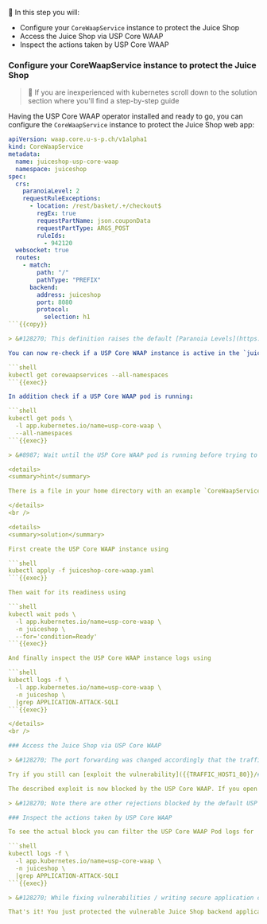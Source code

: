 <!--
SPDX-FileCopyrightText: 2025 United Security Providers AG, Switzerland

SPDX-License-Identifier: GPL-3.0-only
-->

&#127919; In this step you will:

* Configure your `CoreWaapService` instance to protect the Juice Shop
* Access the Juice Shop via USP Core WAAP
* Inspect the actions taken by USP Core WAAP

### Configure your CoreWaapService instance to protect the Juice Shop

> &#128270; If you are inexperienced with kubernetes scroll down to the solution section where you'll find a step-by-step guide

Having the USP Core WAAP operator installed and ready to go, you can configure the `CoreWaapService` instance to protect the Juice Shop web app:

```yaml
apiVersion: waap.core.u-s-p.ch/v1alpha1
kind: CoreWaapService
metadata:
  name: juiceshop-usp-core-waap
  namespace: juiceshop
spec:
  crs:
    paranoiaLevel: 2
    requestRuleExceptions:
      - location: /rest/basket/.+/checkout$
        regEx: true
        requestPartName: json.couponData
        requestPartType: ARGS_POST
        ruleIds:
          - 942120
  websocket: true
  routes:
    - match:
        path: "/"
        pathType: "PREFIX"
      backend:
        address: juiceshop
        port: 8080
        protocol:
          selection: h1
```{{copy}}

> &#128270; This definition raises the default [Paranoia Levels](https://coreruleset.org/docs/2-how-crs-works/2-2-paranoia_levels/) to 2 in order to mitigate an SQLite specific injection as well and by doing that solving a false positive using a [requestRuleExceptions](https://docs.united-security-providers.ch/usp-core-waap/crd-doc/#corewaapservicespeccrsrequestruleexceptionsindex) to still allow basket checkouts)

You can now re-check if a USP Core WAAP instance is active in the `juiceshop` namespace:

```shell
kubectl get corewaapservices --all-namespaces
```{{exec}}

In addition check if a USP Core WAAP pod is running:

```shell
kubectl get pods \
  -l app.kubernetes.io/name=usp-core-waap \
  --all-namespaces
```{{exec}}

> &#8987; Wait until the USP Core WAAP pod is running before trying to access the application in the next step (otherwise you'll get a HTTP 502 response)!

<details>
<summary>hint</summary>

There is a file in your home directory with an example `CoreWaapService` definition ready to be applied using `kubectl apply -f` ...

</details>
<br />

<details>
<summary>solution</summary>

First create the USP Core WAAP instance using

```shell
kubectl apply -f juiceshop-core-waap.yaml
```{{exec}}

Then wait for its readiness using

```shell
kubectl wait pods \
  -l app.kubernetes.io/name=usp-core-waap \
  -n juiceshop \
  --for='condition=Ready'
```{{exec}}

And finally inspect the USP Core WAAP instance logs using

```shell
kubectl logs -f \
  -l app.kubernetes.io/name=usp-core-waap \
  -n juiceshop \
  |grep APPLICATION-ATTACK-SQLI
```{{exec}}

</details>
<br />

### Access the Juice Shop via USP Core WAAP

> &#128270; The port forwarding was changed accordingly that the traffic to the Juice Shop web application is now routed **via USP Core WAAP**.

Try if you still can [exploit the vulnerability]({{TRAFFIC_HOST1_80}}/#/login) in the login dialog using the previous SQL-injection (remember email `' OR true;` and any password except empty)...

The described exploit is now blocked by the USP Core WAAP. If you open the browser developer tools (hit `F12` on most common browsers), you can see that the login request is answered with the `response status 403`.

> &#128270; Note there are other rejections blocked by the default USP Core WAAP configuration seen in the browser developer tools like `socket.io` outbound connections thus you might want to filter your query using the `login` keyword.

### Inspect the actions taken by USP Core WAAP

To see the actual block you can filter the USP Core WAAP Pod logs for 'APPLICATION-ATTACK-SQLI' (refer to the [OWASP Core Rule Set documentation](https://coreruleset.org/docs/rules/rules/) while you are trying to login using the mentioned SQL-injection

```shell
kubectl logs -f \
  -l app.kubernetes.io/name=usp-core-waap \
  -n juiceshop \
  |grep APPLICATION-ATTACK-SQLI
```{{exec}}

> &#128270; While fixing vulnerabilities / writing secure application code is imminent, USP Core WAAP can help you out taking the time it takes to fix all vulnerabilities and giving you an additional layer of security!

That's it! You just protected the vulnerable Juice Shop backend application using USP Core WAAP.
